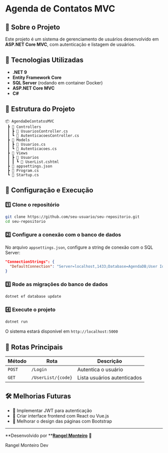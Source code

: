 # Agenda de Contatos MVC

## 📌 Sobre o Projeto

Este projeto é um sistema de gerenciamento de usuários desenvolvido em **ASP.NET Core MVC**, com autenticação e listagem de usuários.

## 🚀 Tecnologias Utilizadas

- **.NET 9**
- **Entity Framework Core**
- **SQL Server** (rodando em container Docker)
- **ASP.NET Core MVC**
- **C#**

## 📂 Estrutura do Projeto

```
📦 AgendaDeContatosMVC
 ┣ 📂 Controllers
 ┃ ┣ 📜 UsuariosController.cs
 ┃ ┗ 📜 AutenticacoesController.cs
 ┣ 📂 Models
 ┃ ┣ 📜 Usuarios.cs
 ┃ ┗ 📜 Autenticacoes.cs
 ┣ 📂 Views
 ┃ ┣ 📂 Usuarios
 ┃ ┃ ┗ 📜 UserList.cshtml
 ┣ 📜 appsettings.json
 ┣ 📜 Program.cs
 ┗ 📜 Startup.cs
```

## 🔧 Configuração e Execução

### 1️⃣ **Clone o repositório**

```sh
git clone https://github.com/seu-usuario/seu-repositorio.git
cd seu-repositorio
```

### 2️⃣ **Configure a conexão com o banco de dados**

No arquivo `appsettings.json`, configure a string de conexão com o SQL Server:

```json
"ConnectionStrings": {
  "DefaultConnection": "Server=localhost,1433;Database=AgendaDB;User Id=sa;Password=SuaSenha"
}
```

### 3️⃣ **Rode as migrações do banco de dados**

```sh
dotnet ef database update
```

### 4️⃣ **Execute o projeto**

```sh
dotnet run
```

O sistema estará disponível em `http://localhost:5000`

## 📌 Rotas Principais

| Método | Rota               | Descrição                   |
| ------ | ------------------ | --------------------------- |
| `POST` | `/Login`           | Autentica o usuário         |
| `GET`  | `/UserList/{code}` | Lista usuários autenticados |

## 🛠 Melhorias Futuras

- 📌 Implementar JWT para autenticação
- 📌 Criar interface frontend com React ou Vue.js
- 📌 Melhorar o design das páginas com Bootstrap

---

**Desenvolvido por ****[Rangel Monteiro](https://github.com/RangelMonteiro)** 🚀

Rangel Monteiro Dev

